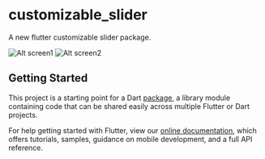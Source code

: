 # customizable_slider

A new flutter customizable slider package.

![Alt screen1](https://raw.githubusercontent.com/ganeshshirole/customizable_slider/master/screens/screen1.png "Slider Screen 1")
![Alt screen2](https://raw.githubusercontent.com/ganeshshirole/customizable_slider/master/screens/screen2.png "Slider Screen 2")

## Getting Started

This project is a starting point for a Dart
[package](https://flutter.io/developing-packages/),
a library module containing code that can be shared easily across
multiple Flutter or Dart projects.

For help getting started with Flutter, view our 
[online documentation](https://flutter.io/docs), which offers tutorials, 
samples, guidance on mobile development, and a full API reference.
